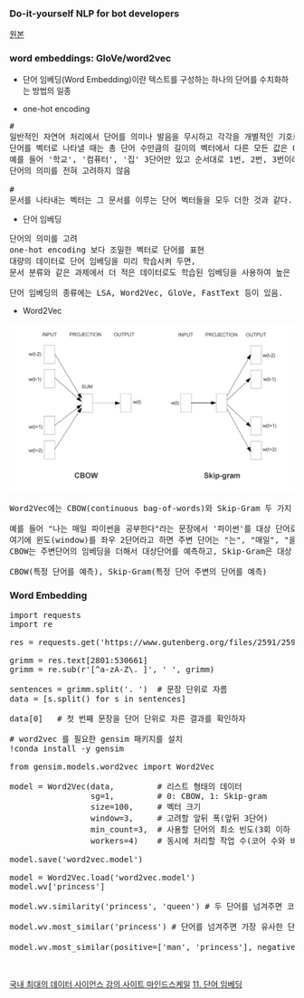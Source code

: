 ### Do-it-yourself NLP for bot developers
[원본](https://medium.com/rasa-blog/do-it-yourself-nlp-for-bot-developers-2e2da2817f3d)


### word embeddings: GloVe/word2vec

* 단어 임베딩(Word Embedding)이란 텍스트를 구성하는 하나의 단어를 수치화하는 방법의 일종

* one-hot encoding
<pre>
#
일반적인 자연어 처리에서 단어를 의미나 발음을 무시하고 각각을 개별적인 기호로 취급
단어를 벡터로 나타낼 때는 총 단어 수만큼의 길이의 벡터에서 다른 모든 값은 0으로 하고 단어 번호에 해당하는 원소만 1로 표시
예를 들어 '학교', '컴퓨터', '집' 3단어만 있고 순서대로 1번, 2번, 3번이라면 학교(1,0,0), 컴퓨터(0,1,0), 집(0,0,1) 표현
단어의 의미를 전혀 고려하지 않음

#
문서를 나타내는 벡터는 그 문서를 이루는 단어 벡터들을 모두 더한 것과 같다.
</pre>

* 단어 임베딩
<pre>
단어의 의미를 고려
one-hot encoding 보다 조밀한 벡터로 단어를 표현
대량의 데이터로 단어 임베딩을 미리 학습시켜 두면, 
문서 분류와 같은 과제에서 더 적은 데이터로도 학습된 임베딩을 사용하여 높은 성능을 낼 수 있음

단어 임베딩의 종류에는 LSA, Word2Vec, GloVe, FastText 등이 있음.
</pre>


* Word2Vec

![](https://raw.githubusercontent.com/rohan-varma/paper-analysis/master/word2vec-papers/models.png)

<pre>
Word2Vec에는 CBOW(continuous bag-of-words)와 Skip-Gram 두 가지 방식이 있음

예를 들어 "나는 매일 파이썬을 공부한다"라는 문장에서 '파이썬'를 대상 단어로 하자. 
여기에 윈도(window)를 좌우 2단어라고 하면 주변 단어는 "는", "매일", "을", "공부"가 될 것이다. 
CBOW는 주변단어의 임베딩을 더해서 대상단어를 예측하고, Skip-Gram은 대상 단어의 임베딩으로 주변단어를 예측한다.

CBOW(특정 단어를 예측), Skip-Gram(특정 단어 주변의 단어를 예측)
</pre>



### Word Embedding
<pre>
import requests
import re

res = requests.get('https://www.gutenberg.org/files/2591/2591-0.txt')

grimm = res.text[2801:530661]
grimm = re.sub(r'[^a-zA-Z\. ]', ' ', grimm)

sentences = grimm.split('. ')  # 문장 단위로 자름
data = [s.split() for s in sentences]

data[0]   # 첫 번째 문장을 단어 단위로 자른 결과를 확인하자

# word2vec 를 필요한 gensim 패키지를 설치
!conda install -y gensim

from gensim.models.word2vec import Word2Vec

model = Word2Vec(data,         # 리스트 형태의 데이터
                 sg=1,         # 0: CBOW, 1: Skip-gram
                 size=100,     # 벡터 크기
                 window=3,     # 고려할 앞뒤 폭(앞뒤 3단어)
                 min_count=3,  # 사용할 단어의 최소 빈도(3회 이하 단어 무시)
                 workers=4)    # 동시에 처리할 작업 수(코어 수와 비슷하게 설정)

model.save('word2vec.model')

model = Word2Vec.load('word2vec.model')
model.wv['princess']

model.wv.similarity('princess', 'queen') # 두 단어를 넘겨주면 코사인 유사도를 구할 수 있다.

model.wv.most_similar('princess') # 단어를 넘겨주면 가장 유사한 단어를 추출할 수 있다.

model.wv.most_similar(positive=['man', 'princess'], negative=['woman']) # positive와 negative라는 옵션을 넘겨줄 수 있다.


</pre>

[국내 최대의 데이터 사이언스 강의 사이트 마인드스케일](https://mindscale.kr/)
[11. 단어 임베딩](http://doc.mindscale.kr/km/unstructured/11.html)


